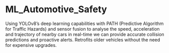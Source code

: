 # ML_Automotive_Safety
Using YOLOv8’s deep learning capabilities with PATH (Predictive Algorithm for Traffic Hazards) and sensor fusion to analyse the speed, acceleration and trajectory of nearby cars in real-time we can provide accurate collision predictions and proactive alerts. Retrofits older vehicles without the need for expensive upgrades.
